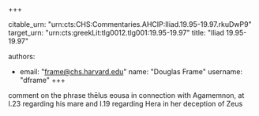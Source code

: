 +++


citable_urn: "urn:cts:CHS:Commentaries.AHCIP:Iliad.19.95-19.97.rkuDwP9"
target_urn: "urn:cts:greekLit:tlg0012.tlg001:19.95-19.97"
title: "Iliad 19.95-19.97"

authors:
- email: "frame@chs.harvard.edu"
  name: "Douglas Frame"
  username: "dframe"
+++

<p>comment on the phrase thēlus eousa in connection with Agamemnon, at I.23 regarding his mare and I.19 regarding Hera in her deception of Zeus</p>